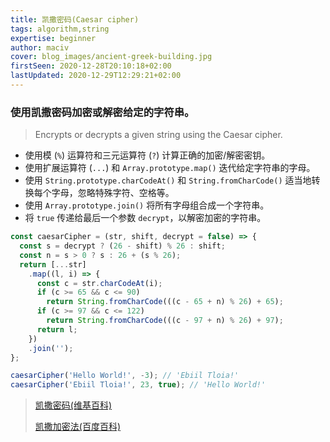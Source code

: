 ```yaml
---
title: 凯撒密码(Caesar cipher)
tags: algorithm,string
expertise: beginner
author: maciv
cover: blog_images/ancient-greek-building.jpg
firstSeen: 2020-12-28T20:10:18+02:00
lastUpdated: 2020-12-29T12:29:21+02:00
---
```


### 使用凯撒密码加密或解密给定的字符串。
> Encrypts or decrypts a given string using the Caesar cipher.

- 使用模 (`%`) 运算符和三元运算符 (`?`) 计算正确的加密/解密密钥。
- 使用扩展运算符 (`...`) 和 `Array.prototype.map()` 迭代给定字符串的字母。
- 使用 `String.prototype.charCodeAt()` 和 `String.fromCharCode()` 适当地转换每个字母，忽略特殊字符、空格等。
- 使用 `Array.prototype.join()` 将所有字母组合成一个字符串。
- 将 `true` 传递给最后一个参数 `decrypt`，以解密加密的字符串。

```js
const caesarCipher = (str, shift, decrypt = false) => {
  const s = decrypt ? (26 - shift) % 26 : shift;
  const n = s > 0 ? s : 26 + (s % 26);
  return [...str]
    .map((l, i) => {
      const c = str.charCodeAt(i);
      if (c >= 65 && c <= 90)
        return String.fromCharCode(((c - 65 + n) % 26) + 65);
      if (c >= 97 && c <= 122)
        return String.fromCharCode(((c - 97 + n) % 26) + 97);
      return l;
    })
    .join('');
};
```

```js
caesarCipher('Hello World!', -3); // 'Ebiil Tloia!'
caesarCipher('Ebiil Tloia!', 23, true); // 'Hello World!'
```

> [凯撒密码(维基百科)](https://zh.wikipedia.org/zh-cn/%E5%87%B1%E6%92%92%E5%AF%86%E7%A2%BC)
>
> [凯撒加密法(百度百科)](https://baike.baidu.com/item/%E5%87%AF%E6%92%92%E5%8A%A0%E5%AF%86%E6%B3%95/9513286#1)

